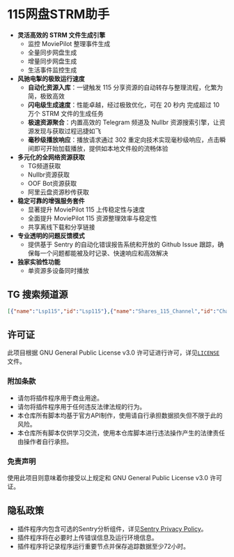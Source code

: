 # 115网盘STRM助手

- **灵活高效的 STRM 文件生成引擎**
  - 监控 MoviePilot 整理事件生成
  - 全量同步网盘生成
  - 增量同步网盘生成
  - 生活事件监控生成
- **风驰电掣的极致运行速度**
  - **自动化资源入库**：一键触发 115 分享资源的自动转存与整理流程，化繁为简，极致高效
  - **闪电级生成速度**：性能卓越，经过极致优化，可在 20 秒内 完成超过 10 万个 STRM 文件的生成任务
  - **极速资源聚合**：内置高效的 Telegram 频道及 Nullbr 资源搜索引擎，让资源发现与获取过程迅捷如飞
  - **毫秒级播放响应**：播放请求通过 302 重定向技术实现毫秒级响应，点击瞬间即可开始加载播放，提供如本地文件般的流畅体验
- **多元化的全网络资源获取**
  - TG频道获取
  - Nullbr资源获取
  - OOF Bot资源获取
  - 阿里云盘资源秒传获取
- **稳定可靠的增强服务套件**
  - 显著提升 MoviePilot 115 上传稳定性与速度
  - 全面提升 MoviePilot 115 资源整理效率与稳定性
  - 共享离线下载和分享链接
- **专业透明的问题反馈模式**
  - 提供基于 Sentry 的自动化错误报告系统和开放的 Github Issue 跟踪，确保每一个问题都能被及时记录、快速响应和高效解决
- **独家实验性功能**
  - 单资源多设备同时播放

## TG 搜索频道源 

```json
[{"name":"Lsp115","id":"Lsp115"},{"name":"Shares_115_Channel","id":"Channel_Shares_115"}]
```

## 许可证

此项目根据 GNU General Public License v3.0 许可证进行许可，详见[`LICENSE`](https://github.com/DDS-Derek/MoviePilot-Plugins/blob/main/LICENSE) 文件。

### 附加条款

- 请勿将插件程序用于商业用途。
- 请勿将插件程序用于任何违反法律法规的行为。
- 本仓库所有脚本均基于官方API制作，使用请自行承担数据损失但不限于此的风险。
- 本仓库所有脚本仅供学习交流，使用本仓库脚本进行违法操作产生的法律责任由操作者自行承担。

### 免责声明

使用此项目则意味着你接受以上规定和 GNU General Public License v3.0 许可证。

## 隐私政策

- 插件程序内包含可选的Sentry分析组件，详见[Sentry Privacy Policy](https://sentry.io/privacy/)。
- 插件程序将在必要时上传错误信息及运行环境信息。
- 插件程序将记录程序运行重要节点并保存追踪数据至少72小时。